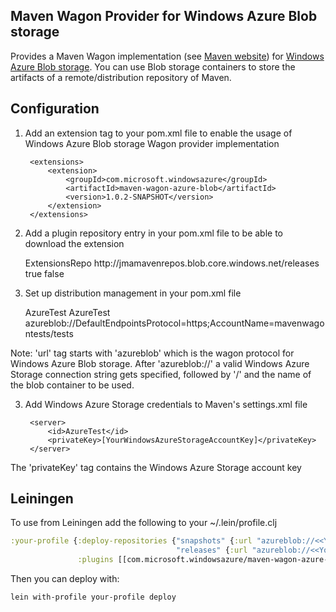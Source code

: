 Maven Wagon Provider for Windows Azure Blob storage
---------

Provides a Maven Wagon implementation (see [Maven website](http://maven.apache.org/wagon/index.html)) for [Windows Azure Blob storage](http://www.windowsazure.com/en-us/documentation/services/storage/). You can use Blob storage containers to store the artifacts of a remote/distribution repository of Maven.

Configuration
----
1) Add an extension tag to your pom.xml file to enable the usage of Windows Azure Blob storage Wagon provider implementation

		<extensions>
			<extension>
				<groupId>com.microsoft.windowsazure</groupId>
				<artifactId>maven-wagon-azure-blob</artifactId>
				<version>1.0.2-SNAPSHOT</version>
			</extension>
		</extensions>
	</build>
	
2) Add a plugin repository entry in your pom.xml file to be able to download the extension

	<pluginRepositories>
		<pluginRepository>
			<id>ExtensionsRepo</id>
			<url>http://jmamavenrepos.blob.core.windows.net/releases</url>
			<releases>
				<enabled>true</enabled>
			</releases>
			<snapshots>
				<enabled>false</enabled>
			</snapshots>
		</pluginRepository>
	</pluginRepositories>	
	
2) Set up distribution management in your pom.xml file

	<distributionManagement>
		<snapshotRepository>
			<id>AzureTest</id>
			<name>AzureTest</name>
			<url>azureblob://DefaultEndpointsProtocol=https;AccountName=mavenwagontests/tests</url>
		</snapshotRepository>
	</distributionManagement>

Note: 'url' tag starts with 'azureblob' which is the wagon protocol for Windows Azure Blob storage. 
After 'azureblob://' a valid Windows Azure Storage connection string gets specified, followed by '/' and the name of the blob container to be used.

3) Add Windows Azure Storage credentials to Maven's settings.xml file

		<server>
			<id>AzureTest</id>
			<privateKey>[YourWindowsAzureStorageAccountKey]</privateKey>
		</server>	
	</servers>

The 'privateKey' tag contains the Windows Azure Storage account key

Leiningen
----

To use from Leiningen add the following to your ~/.lein/profile.clj

``` clojure
:your-profile {:deploy-repositories {"snapshots" {:url "azureblob://<<YourAzureStorageAccountConnectionString>>" :no-auth true}
                                     "releases" {:url "azureblob://<<YourAzureStorageAccountConnectionString>>" :no-auth true}}
               :plugins [[com.microsoft.windowsazure/maven-wagon-azure-blob "1.0.2-SNAPSHOT"]]}
```

Then you can deploy with:

``` shell
lein with-profile your-profile deploy
```
